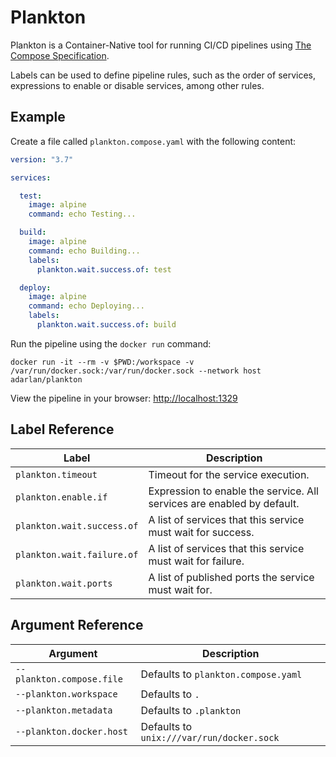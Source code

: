 # Plankton

Plankton is a Container-Native tool for running CI/CD pipelines using [The Compose Specification](https://github.com/compose-spec/compose-spec/blob/master/spec.md).

Labels can be used to define pipeline rules, such as the order of services, expressions to enable or disable services, among other rules.

## Example

Create a file called `plankton.compose.yaml` with the following content:

```yml
version: "3.7"

services:

  test:
    image: alpine
    command: echo Testing...

  build:
    image: alpine
    command: echo Building...
    labels:
      plankton.wait.success.of: test

  deploy:
    image: alpine
    command: echo Deploying...
    labels:
      plankton.wait.success.of: build
```

Run the pipeline using the `docker run` command:

```shell
docker run -it --rm -v $PWD:/workspace -v /var/run/docker.sock:/var/run/docker.sock --network host adarlan/plankton
```

View the pipeline in your browser: [http://localhost:1329](http://localhost:1329)

## Label Reference

| Label | Description |
| ----- | ----------- |
| `plankton.timeout` | Timeout for the service execution. |
| `plankton.enable.if` | Expression to enable the service. All services are enabled by default. |
| `plankton.wait.success.of` | A list of services that this service must wait for success. |
| `plankton.wait.failure.of` | A list of services that this service must wait for failure. |
| `plankton.wait.ports` | A list of published ports the service must wait for. |

## Argument Reference

| Argument | Description |
| -------- | ----------- |
| `--plankton.compose.file` | Defaults to `plankton.compose.yaml` |
| `--plankton.workspace` | Defaults to `.` |
| `--plankton.metadata` | Defaults to `.plankton` |
| `--plankton.docker.host` | Defaults to `unix:///var/run/docker.sock` |
